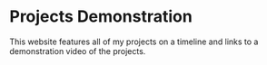 # Projects Demonstration
This website features all of my projects on a timeline and links to a demonstration video of the projects.
